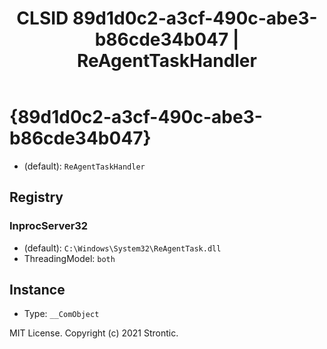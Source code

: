 ﻿---
title: "CLSID 89d1d0c2-a3cf-490c-abe3-b86cde34b047 | ReAgentTaskHandler"
excerpt: What is COM-Object CLSID 89d1d0c2-a3cf-490c-abe3-b86cde34b047?
---

# {89d1d0c2-a3cf-490c-abe3-b86cde34b047}

* (default): `ReAgentTaskHandler`

## Registry


### InprocServer32

* (default): `C:\Windows\System32\ReAgentTask.dll`
* ThreadingModel: `both`

## Instance

* Type: `__ComObject`

MIT License. Copyright (c) 2021 Strontic.


